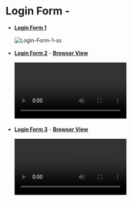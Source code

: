 # Login Form -
* <a href="https://github.com/dev-kumaresan/widgets-for-web-design/tree/main/Login-Form/Login-Form-1"><b>Login Form 1</b></a><br><br>
![Login-Form-1-ss](https://user-images.githubusercontent.com/100152824/165747562-f799452e-43ca-4bd6-a229-8489d10ad66c.png)<br><br>
* <a href="https://github.com/dev-kumaresan/widgets-for-web-design/tree/main/Login-Form/Login-Form-2"><b>Login Form 2</b></a> - 
  <a href="https://user-images.githubusercontent.com/100152824/165943408-420e5dde-40db-49fa-978e-13ad78fd8291.mp4"><b>Browser View</b></a><br><br>
<video src="https://user-images.githubusercontent.com/100152824/165943408-420e5dde-40db-49fa-978e-13ad78fd8291.mp4"></video><br><br>
* <a href="https://github.com/dev-kumaresan/widgets-for-web-design/tree/main/Login-Form/Login-Form-3"><b>Login Form 3</b></a> - 
  <a href="https://user-images.githubusercontent.com/100152824/166141719-5772b822-3004-4ddf-870f-f3a579507a86.mp4"><b>Browser View</b></a><br><br>
<video src="https://user-images.githubusercontent.com/100152824/166141719-5772b822-3004-4ddf-870f-f3a579507a86.mp4"></video>
